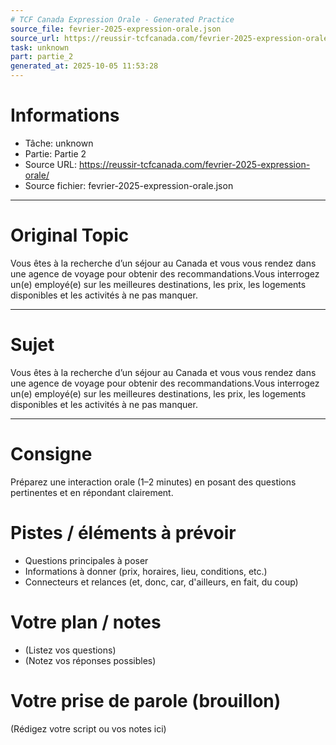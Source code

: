 ```yaml
---
# TCF Canada Expression Orale - Generated Practice
source_file: fevrier-2025-expression-orale.json
source_url: https://reussir-tcfcanada.com/fevrier-2025-expression-orale/
task: unknown
part: partie_2
generated_at: 2025-10-05 11:53:28
---
```


# Informations
- Tâche: unknown
- Partie: Partie 2
- Source URL: https://reussir-tcfcanada.com/fevrier-2025-expression-orale/
- Source fichier: fevrier-2025-expression-orale.json

---

# Original Topic
Vous êtes à la recherche d’un séjour au Canada et vous vous rendez dans une agence de voyage pour obtenir des recommandations.Vous interrogez un(e) employé(e) sur les meilleures destinations, les prix, les logements disponibles et les activités à ne pas manquer.

---

# Sujet
Vous êtes à la recherche d’un séjour au Canada et vous vous rendez dans une agence de voyage pour obtenir des recommandations.Vous interrogez un(e) employé(e) sur les meilleures destinations, les prix, les logements disponibles et les activités à ne pas manquer.

---
# Consigne
Préparez une interaction orale (1–2 minutes) en posant des questions pertinentes et en répondant clairement.

# Pistes / éléments à prévoir
- Questions principales à poser
- Informations à donner (prix, horaires, lieu, conditions, etc.)
- Connecteurs et relances (et, donc, car, d'ailleurs, en fait, du coup)

# Votre plan / notes
- (Listez vos questions)
- (Notez vos réponses possibles)

# Votre prise de parole (brouillon)
(Rédigez votre script ou vos notes ici)

